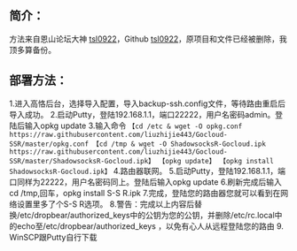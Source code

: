 

## 简介：

方法来自恩山论坛大神 [tsl0922](http://www.right.com.cn/forum/space-uid-96481.html)，Github [tsl0922](https://github.com/tsl0922/)，原项目和文件已经被删除，我顶多算备份。


## 部署方法：
1.进入高恪后台，选择导入配置，导入backup-ssh.config文件，等待路由重启后导入成功。
2.启动Putty，登陆192.168.1.1，端口22222，用户名密码admin。登陆后输入opkg update
3.输入命令 
`
【cd /etc & wget -O opkg.conf https://raw.githubusercontent.com/liuzhijie443/Gocloud-SSR/master/opkg.conf
【cd /tmp & wget -O ShadowsocksR-Gocloud.ipk https://raw.githubusercontent.com/liuzhijie443/Gocloud-SSR/master/ShadowsocksR-Gocloud.ipk】
【opkg update】
【opkg install ShadowsocksR-Gocloud.ipk】
`
4.路由器联网。
5.启动Putty，登陆192.168.1.1，端口同样为22222，用户名密码同上。登陆后输入opkg update
6.刷新完成后输入cd /tmp,回车，opkg install S-S R.ipk
7.完成，登陆您的路由器您就可以看到在网络设置里多了个S-S R选项。
8.警告：完成以上内容后替换/etc/dropbear/authorized_keys中的公钥为您的公钥，并删除/etc/rc.local中的echo至/etc/dropbear/authorized_keys ，以免有心人从远程登陆您的路由
9.        WinSCP跟Putty自行下载
